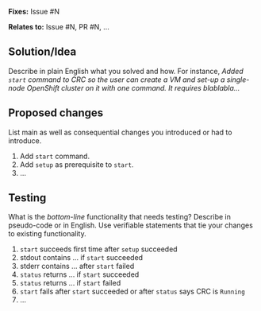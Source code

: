 
**Fixes:** Issue #N

**Relates to:** Issue #N, PR #N, ...

## Solution/Idea

Describe in plain English what you solved and how. For instance, _Added `start` command to CRC so the user can create a VM and set-up a single-node OpenShift cluster on it with one command. It requires blablabla..._

## Proposed changes

List main as well as consequential changes you introduced or had to introduce.

1. Add `start` command.
2. Add `setup` as prerequisite to `start`.
3. ...

## Testing

What is the _bottom-line_ functionality that needs testing? Describe in pseudo-code or in English. Use verifiable statements that tie your changes to existing functionality.

1. `start` succeeds first time after `setup` succeeded
2. stdout contains ... if `start` succeeded
3. stderr contains ... after `start` failed
4. `status` returns ... if `start` succeeded
5. `status` returns ... if `start` failed
6. `start` fails after `start` succeeded or after `status` says CRC is `Running`
7. ...

